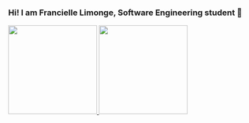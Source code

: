 ### Hi! I am Francielle Limonge, Software Engineering student 👋

<div>
<a href="https://github.com/naagaii">
<img loading="lazy" height="180em" src="https://github-readme-stats.vercel.app/api/top-langs/?username=naagaii&layout=compact&langs_count=7&theme=dracula"/>
<img loading="lazy" height="180em" src="https://github-readme-stats.vercel.app/api?username=naagaii&show_icons=true&theme=dracula&include_all_commits=true&count_private=true"/>
</div>
